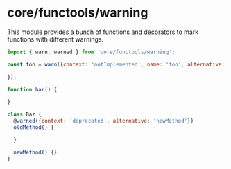 # core/functools/warning

This module provides a bunch of functions and decorators to mark functions with different warnings.

```js
import { warn, warned } from 'core/functools/warning';

const foo = warn({context: 'notImplemented', name: 'foo', alternative: 'bar'}, () => {

});

function bar() {

}

class Baz {
  @warned({context: 'deprecated', alternative: 'newMethod'})
  oldMethod() {

  }

  newMethod() {}
}
```
